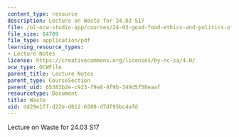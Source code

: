 ```yaml
---
content_type: resource
description: Lecture on Waste for 24.03 S17
file: /ol-ocw-studio-app/courses/24-03-good-food-ethics-and-politics-of-food-spring-2017/dd29e1ffd22ed6126580d7df95bc4afd_MIT24_03S17_lec19.pdf
file_size: 84709
file_type: application/pdf
learning_resource_types:
- Lecture Notes
license: https://creativecommons.org/licenses/by-nc-sa/4.0/
ocw_type: OCWFile
parent_title: Lecture Notes
parent_type: CourseSection
parent_uid: 65383b2e-c923-f9e8-4f9b-349d5f58eaaf
resourcetype: Document
title: Waste
uid: dd29e1ff-d22e-d612-6580-d7df95bc4afd
---
```

Lecture on Waste for 24.03 S17